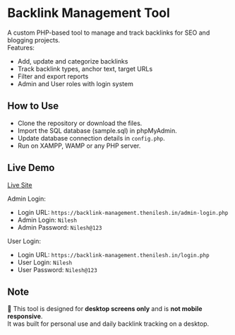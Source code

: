 # Backlink Management Tool

A custom PHP-based tool to manage and track backlinks for SEO and blogging projects.  
Features:
- Add, update and categorize backlinks
- Track backlink types, anchor text, target URLs
- Filter and export reports
- Admin and User roles with login system



## How to Use

- Clone the repository or download the files.
- Import the SQL database (sample.sql) in phpMyAdmin.
- Update database connection details in `config.php`.
- Run on XAMPP, WAMP or any PHP server.



## Live Demo

[Live Site](https://backlink-management.thenilesh.in/)

Admin Login:
- Login URL: `https://backlink-management.thenilesh.in/admin-login.php`
- Admin Login: `Nilesh`
- Admin Password: `Nilesh@123`

User Login:
- Login URL: `https://backlink-management.thenilesh.in/login.php`
- User Login: `Nilesh`
- User Password: `Nilesh@123`



## Note

🔔 This tool is designed for **desktop screens only** and is **not mobile responsive**.  
It was built for personal use and daily backlink tracking on a desktop.



